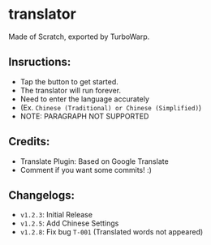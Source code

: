 # translator
Made of Scratch, exported by TurboWarp.

## Insructions:
- Tap the button to get started.
- The translator will run forever.
- Need to enter the language accurately 
- (Ex. `Chinese (Traditional) or Chinese (Simplified)`)
- NOTE: PARAGRAPH NOT SUPPORTED

## Credits: 
- Translate Plugin: Based on Google Translate
- Comment if you want some commits! :)

## Changelogs:
- `v1.2.3`: Initial Release
- `v1.2.5`: Add Chinese Settings
- `v1.2.8`: Fix bug `T-001` (Translated words not appeared)
